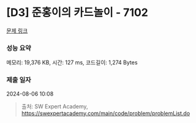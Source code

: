 # [D3] 준홍이의 카드놀이 - 7102 

[문제 링크](https://swexpertacademy.com/main/code/problem/problemDetail.do?contestProbId=AWkIlHWqBYcDFAXC) 

### 성능 요약

메모리: 19,376 KB, 시간: 127 ms, 코드길이: 1,274 Bytes

### 제출 일자

2024-08-06 10:08



> 출처: SW Expert Academy, https://swexpertacademy.com/main/code/problem/problemList.do